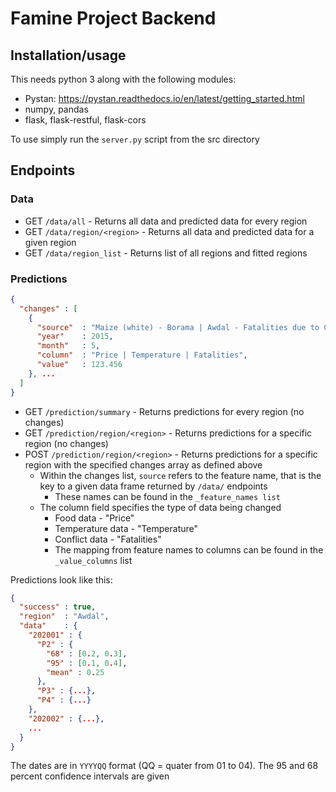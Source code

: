 # Famine Project Backend
## Installation/usage
This needs python 3 along with the following modules:
* Pystan: https://pystan.readthedocs.io/en/latest/getting_started.html
* numpy, pandas
* flask, flask-restful, flask-cors

To use simply run the `server.py` script from the src directory

## Endpoints
### Data
* GET `/data/all` - Returns all data and predicted data for every region
* GET `/data/region/<region>` - Returns all data and predicted data for a given region
* GET `/data/region_list` - Returns list of all regions and fitted regions

### Predictions
```json
{
  "changes" : [
    {
      "source"  : "Maize (white) - Borama | Awdal - Fatalities due to Conflict | ...",
      "year"    : 2015,
      "month"   : 5,
      "column"  : "Price | Temperature | Fatalities",
      "value"   : 123.456
    }, ...
  ]
}
```

* GET `/prediction/summary` - Returns predictions for every region (no changes)
* GET `/prediction/region/<region>` -  Returns predictions for a specific region (no changes)
* POST `/prediction/region/<region>` - Returns predictions for a specific region with the specified changes array as defined above
    * Within the changes list, `source` refers to the feature name, that is the key to a given data frame returned by `/data/` endpoints
        * These names can be found in the `_feature_names list`
    * The column field specifies the type of data being changed
        * Food data - "Price"
        * Temperature data - "Temperature"
        * Conflict data - "Fatalities"
        * The mapping from feature names to columns can be found in the `_value_columns` list
        
Predictions look like this:

```json
{
  "success" : true,
  "region"  : "Awdal",
  "data"    : {
    "202001" : {
      "P2" : {
        "68" : [0.2, 0.3],
        "95" : [0.1, 0.4],
        "mean" : 0.25
      },
      "P3" : {...},
      "P4" : {...}
    },
    "202002" : {...},
    ...
  }
}
```

The dates are in `YYYYQQ` format (QQ = quater from 01 to 04). The 95 and 68 percent confidence intervals are given